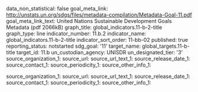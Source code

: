 data_non_statistical: false
goal_meta_link: http://unstats.un.org/sdgs/files/metadata-compilation/Metadata-Goal-11.pdf
goal_meta_link_text: United Nations Sustainable Development Goals Metadata (pdf 2066kB)
graph_title: global_indicators.11-b-2-title
graph_type: line
indicator_number: 11.b.2
indicator_name: global_indicators.11-b-2-title
indicator_sort_order: 11-bb-02
published: true
reporting_status: notstarted
sdg_goal: '11'
target_name: global_targets.11-b-title
target_id: 11.b
un_custodian_agency: UNISDR
un_designated_tier: '3'
source_organization_1: 
source_url: 
source_url_text_1: 
source_release_date_1: 
source_contact_1: 
source_periodicity_1: 
source_other_info_1: 

source_organization_1: 
source_url: 
source_url_text_1: 
source_release_date_1: 
source_contact_1: 
source_periodicity_1: 
source_other_info_1: 
